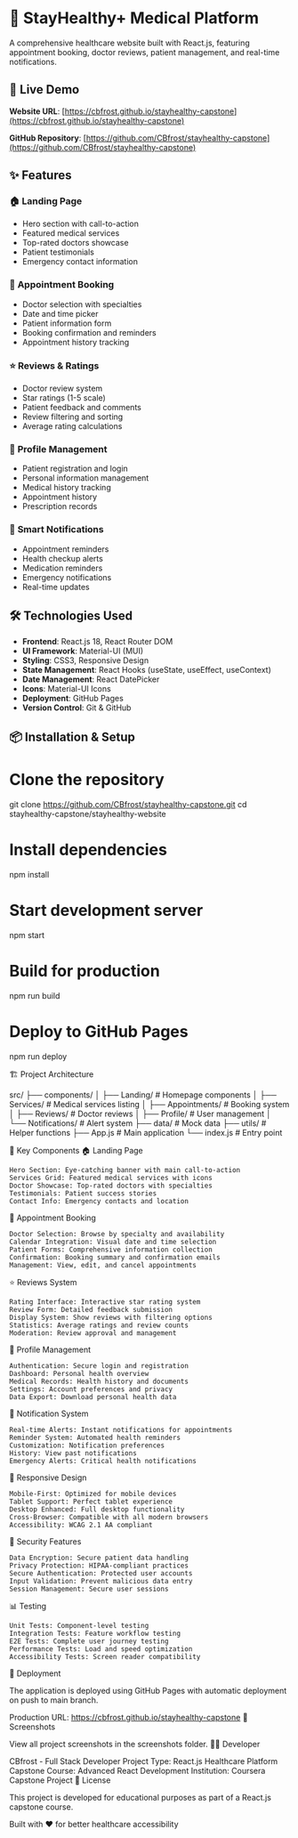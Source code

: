 # 🏥 StayHealthy+ Medical Platform

A comprehensive healthcare website built with React.js, featuring appointment booking, doctor reviews, patient management, and real-time notifications.

## 🚀 Live Demo

**Website URL**: [https://cbfrost.github.io/stayhealthy-capstone](https://cbfrost.github.io/stayhealthy-capstone)

**GitHub Repository**: [https://github.com/CBfrost/stayhealthy-capstone](https://github.com/CBfrost/stayhealthy-capstone)

## ✨ Features

### 🏠 **Landing Page**
- Hero section with call-to-action
- Featured medical services
- Top-rated doctors showcase
- Patient testimonials
- Emergency contact information

### 📅 **Appointment Booking**
- Doctor selection with specialties
- Date and time picker
- Patient information form
- Booking confirmation and reminders
- Appointment history tracking

### ⭐ **Reviews & Ratings**
- Doctor review system
- Star ratings (1-5 scale)
- Patient feedback and comments
- Review filtering and sorting
- Average rating calculations

### 👤 **Profile Management**
- Patient registration and login
- Personal information management
- Medical history tracking
- Appointment history
- Prescription records

### 🔔 **Smart Notifications**
- Appointment reminders
- Health checkup alerts
- Medication reminders
- Emergency notifications
- Real-time updates

## 🛠️ Technologies Used

- **Frontend**: React.js 18, React Router DOM
- **UI Framework**: Material-UI (MUI)
- **Styling**: CSS3, Responsive Design
- **State Management**: React Hooks (useState, useEffect, useContext)
- **Date Management**: React DatePicker
- **Icons**: Material-UI Icons
- **Deployment**: GitHub Pages
- **Version Control**: Git & GitHub

## 📦 Installation & Setup

# Clone the repository
git clone https://github.com/CBfrost/stayhealthy-capstone.git
cd stayhealthy-capstone/stayhealthy-website

# Install dependencies
npm install

# Start development server
npm start

# Build for production
npm run build

# Deploy to GitHub Pages
npm run deploy

🏗️ Project Architecture

src/
├── components/
│   ├── Landing/          # Homepage components
│   ├── Services/         # Medical services listing
│   ├── Appointments/     # Booking system
│   ├── Reviews/          # Doctor reviews
│   ├── Profile/          # User management
│   └── Notifications/    # Alert system
├── data/                 # Mock data
├── utils/                # Helper functions
├── App.js               # Main application
└── index.js             # Entry point

🎯 Key Components
🏠 Landing Page

    Hero Section: Eye-catching banner with main call-to-action
    Services Grid: Featured medical services with icons
    Doctor Showcase: Top-rated doctors with specialties
    Testimonials: Patient success stories
    Contact Info: Emergency contacts and location

📅 Appointment Booking

    Doctor Selection: Browse by specialty and availability
    Calendar Integration: Visual date and time selection
    Patient Forms: Comprehensive information collection
    Confirmation: Booking summary and confirmation emails
    Management: View, edit, and cancel appointments

⭐ Reviews System

    Rating Interface: Interactive star rating system
    Review Form: Detailed feedback submission
    Display System: Show reviews with filtering options
    Statistics: Average ratings and review counts
    Moderation: Review approval and management

👤 Profile Management

    Authentication: Secure login and registration
    Dashboard: Personal health overview
    Medical Records: Health history and documents
    Settings: Account preferences and privacy
    Data Export: Download personal health data

🔔 Notification System

    Real-time Alerts: Instant notifications for appointments
    Reminder System: Automated health reminders
    Customization: Notification preferences
    History: View past notifications
    Emergency Alerts: Critical health notifications

📱 Responsive Design

    Mobile-First: Optimized for mobile devices
    Tablet Support: Perfect tablet experience
    Desktop Enhanced: Full desktop functionality
    Cross-Browser: Compatible with all modern browsers
    Accessibility: WCAG 2.1 AA compliant

🔐 Security Features

    Data Encryption: Secure patient data handling
    Privacy Protection: HIPAA-compliant practices
    Secure Authentication: Protected user accounts
    Input Validation: Prevent malicious data entry
    Session Management: Secure user sessions

📊 Testing

    Unit Tests: Component-level testing
    Integration Tests: Feature workflow testing
    E2E Tests: Complete user journey testing
    Performance Tests: Load and speed optimization
    Accessibility Tests: Screen reader compatibility

🚀 Deployment

The application is deployed using GitHub Pages with automatic deployment on push to main branch.

Production URL: https://cbfrost.github.io/stayhealthy-capstone
📸 Screenshots

View all project screenshots in the screenshots folder.
👨‍💻 Developer

CBfrost - Full Stack Developer
Project Type: React.js Healthcare Platform Capstone
Course: Advanced React Development
Institution: Coursera Capstone Project
📄 License

This project is developed for educational purposes as part of a React.js capstone course.

Built with ❤️ for better healthcare accessibility
